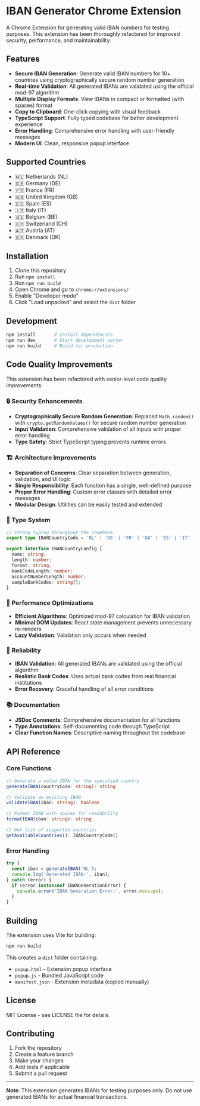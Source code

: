 # IBAN Generator Chrome Extension

A Chrome Extension for generating valid IBAN numbers for testing purposes. This extension has been thoroughly refactored for improved security, performance, and maintainability.

## Features

- **Secure IBAN Generation**: Generate valid IBAN numbers for 10+ countries using cryptographically secure random number generation
- **Real-time Validation**: All generated IBANs are validated using the official mod-97 algorithm
- **Multiple Display Formats**: View IBANs in compact or formatted (with spaces) format
- **Copy to Clipboard**: One-click copying with visual feedback
- **TypeScript Support**: Fully typed codebase for better development experience
- **Error Handling**: Comprehensive error handling with user-friendly messages
- **Modern UI**: Clean, responsive popup interface

## Supported Countries

- 🇳🇱 Netherlands (NL)
- 🇩🇪 Germany (DE)
- 🇫🇷 France (FR)
- 🇬🇧 United Kingdom (GB)
- 🇪🇸 Spain (ES)
- 🇮🇹 Italy (IT)
- 🇧🇪 Belgium (BE)
- 🇨🇭 Switzerland (CH)
- 🇦🇹 Austria (AT)
- 🇩🇰 Denmark (DK)

## Installation

1. Clone this repository
2. Run `npm install`
3. Run `npm run build`
4. Open Chrome and go to `chrome://extensions/`
5. Enable "Developer mode"
6. Click "Load unpacked" and select the `dist` folder

## Development

```bash
npm install       # Install dependencies
npm run dev       # Start development server
npm run build     # Build for production
```

## Code Quality Improvements

This extension has been refactored with senior-level code quality improvements:

### 🔒 Security Enhancements
- **Cryptographically Secure Random Generation**: Replaced `Math.random()` with `crypto.getRandomValues()` for secure random number generation
- **Input Validation**: Comprehensive validation of all inputs with proper error handling
- **Type Safety**: Strict TypeScript typing prevents runtime errors

### 🏗️ Architecture Improvements
- **Separation of Concerns**: Clear separation between generation, validation, and UI logic
- **Single Responsibility**: Each function has a single, well-defined purpose
- **Proper Error Handling**: Custom error classes with detailed error messages
- **Modular Design**: Utilities can be easily tested and extended

### 📝 Type System
```typescript
// Strong typing throughout the codebase
export type IBANCountryCode = 'NL' | 'DE' | 'FR' | 'GB' | 'ES' | 'IT' | 'BE' | 'CH' | 'AT' | 'DK';

export interface IBANCountryConfig {
  name: string;
  length: number;
  format: string;
  bankCodeLength: number;
  accountNumberLength: number;
  sampleBankCodes: string[];
}
```

### 🎯 Performance Optimizations
- **Efficient Algorithms**: Optimized mod-97 calculation for IBAN validation
- **Minimal DOM Updates**: React state management prevents unnecessary re-renders
- **Lazy Validation**: Validation only occurs when needed

### 🧪 Reliability
- **IBAN Validation**: All generated IBANs are validated using the official algorithm
- **Realistic Bank Codes**: Uses actual bank codes from real financial institutions
- **Error Recovery**: Graceful handling of all error conditions

### 📚 Documentation
- **JSDoc Comments**: Comprehensive documentation for all functions
- **Type Annotations**: Self-documenting code through TypeScript
- **Clear Function Names**: Descriptive naming throughout the codebase

## API Reference

### Core Functions

```typescript
// Generate a valid IBAN for the specified country
generateIBAN(countryCode: string): string

// Validate an existing IBAN
validateIBAN(iban: string): boolean

// Format IBAN with spaces for readability
formatIBAN(iban: string): string

// Get list of supported countries
getAvailableCountries(): IBANCountryCode[]
```

### Error Handling

```typescript
try {
  const iban = generateIBAN('NL');
  console.log('Generated IBAN:', iban);
} catch (error) {
  if (error instanceof IBANGenerationError) {
    console.error('IBAN Generation Error:', error.message);
  }
}
```

## Building

The extension uses Vite for building:

```bash
npm run build
```

This creates a `dist` folder containing:
- `popup.html` - Extension popup interface
- `popup.js` - Bundled JavaScript code
- `manifest.json` - Extension metadata (copied manually)

## License

MIT License - see LICENSE file for details.

## Contributing

1. Fork the repository
2. Create a feature branch
3. Make your changes
4. Add tests if applicable
5. Submit a pull request

---

**Note**: This extension generates IBANs for testing purposes only. Do not use generated IBANs for actual financial transactions.
